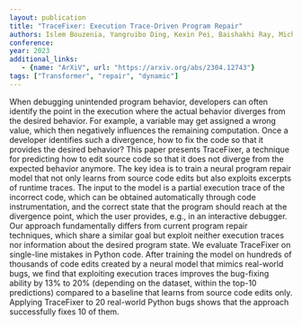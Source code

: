 ```yaml
---
layout: publication
title: "TraceFixer: Execution Trace-Driven Program Repair"
authors: Islem Bouzenia, Yangruibo Ding, Kexin Pei, Baishakhi Ray, Michael Pradel
conference:
year: 2023
additional_links:
   - {name: "ArXiV", url: "https://arxiv.org/abs/2304.12743"}
tags: ["Transformer", "repair", "dynamic"]
---
```

When debugging unintended program behavior, developers can often identify the point in the execution where the actual behavior diverges from the desired behavior. For example, a variable may get assigned a wrong value, which then negatively influences the remaining computation. Once a developer identifies such a divergence, how to fix the code so that it provides the desired behavior? This paper presents TraceFixer, a technique for predicting how to edit source code so that it does not diverge from the expected behavior anymore. The key idea is to train a neural program repair model that not only learns from source code edits but also exploits excerpts of runtime traces. The input to the model is a partial execution trace of the incorrect code, which can be obtained automatically through code instrumentation, and the correct state that the program should reach at the divergence point, which the user provides, e.g., in an interactive debugger. Our approach fundamentally differs from current program repair techniques, which share a similar goal but exploit neither execution traces nor information about the desired program state. We evaluate TraceFixer on single-line mistakes in Python code. After training the model on hundreds of thousands of code edits created by a neural model that mimics real-world bugs, we find that exploiting execution traces improves the bug-fixing ability by 13% to 20% (depending on the dataset, within the top-10 predictions) compared to a baseline that learns from source code edits only. Applying TraceFixer to 20 real-world Python bugs shows that the approach successfully fixes 10 of them.
